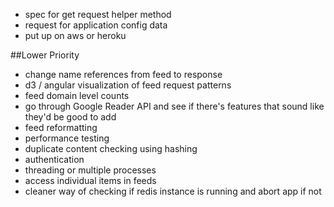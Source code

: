 * spec for get request helper method
* request for application config data
* put up on aws or heroku

##Lower Priority

* change name references from feed to response
* d3 / angular visualization of feed request patterns
* feed domain level counts
* go through Google Reader API and see if there's features that sound like they'd be good to add
* feed reformatting
* performance testing
* duplicate content checking using hashing
* authentication
* threading or multiple processes
* access individual items in feeds
* cleaner way of checking if redis instance is running and abort app if not